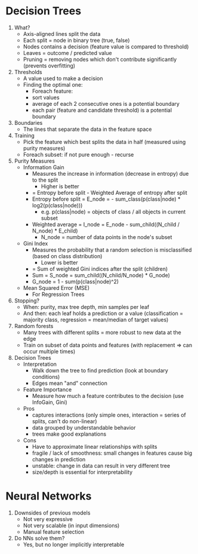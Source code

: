 # Decision Trees
1. What?
    - Axis-aligned lines split the data
    - Each split = node in binary tree (true, false)
    - Nodes contains a decision (feature value is compared to threshold)
    - Leaves = outcome / predicted value
    - Pruning = removing nodes which don't contribute significantly (prevents overfitting)
1. Thresholds
    - A value used to make a decision
    - Finding the optimal one:
        * Foreach feature:
        * sort values
        * average of each 2 consecutive ones is a potential boundary
        * each pair (feature and candidate threshold) is a potential boundary
1. Boundaries
    - The lines that separate the data in the feature space
1. Training
    - Pick the feature which best splits the data in half (measured using purity measures)
    - Foreach subset: if not pure enough - recurse
1. Purity Measures
    - Information Gain
        * Measures the increase in information (decrease in entropy) due to the split
            + Higher is better
        * = Entropy before split - Weighted Average of entropy after split
        * Entropy before split = E_node = - sum_class(p(class|node) * log2(p(class|node)))
            + e.g. p(class|node) = objects of class / all objects in current subset
        * Weighted average = I_node = E_node - sum_child((N_child / N_node) * E_child)
            * N_node = number of data points in the node's subset
    - Gini Index
        * Measures the probability that a random selection is misclassified (based on class distribution)
            + Lower is better
        * = Sum of weighted Gini indices after the split (children)
        * Sum = S_node = sum_child((N_child/N_node) * G_node)
        * G_node = 1 - sum(p(class|node)^2)
    - Mean Squared Error (MSE)
        * For Regression Trees
1. Stopping?
    - When: purity, max tree depth, min samples per leaf
    - And then: each leaf holds a prediction or a value (classification = majority class, regression = mean/median of target values)
1. Random forests
    - Many trees with different splits = more robust to new data at the edge
    - Train on subset of data points and features (with replacement => can occur multiple times)
1. Decision Trees
    - Interpretation
        * Walk down the tree to find prediction (look at boundary conditions)
        * Edges mean "and" connection
    - Feature Importance
        * Measure how much a feature contributes to the decision (use InfoGain, Gini)
    - Pros
        * captures interactions (only simple ones, interaction = series of splits, can't do non-linear)
        * data grouped by understandable behavior
        * trees make good explanations
    - Cons
        * Have to approximate linear relationships with splits
        * fragile / lack of smoothness: small changes in features cause big changes in prediction
        * unstable: change in data can result in very different tree
        * size/depth is essential for interpretability



# Neural Networks
1. Downsides of previous models
    - Not very expressive
    - Not very scalable (in input dimensions)
    - Manual feature selection
1. Do NNs solve them?
    - Yes, but no longer implicitly interpretable
